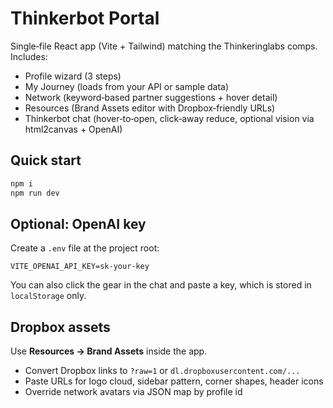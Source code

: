 # Thinkerbot Portal
Single‑file React app (Vite + Tailwind) matching the Thinkeringlabs comps. Includes:
- Profile wizard (3 steps)
- My Journey (loads from your API or sample data)
- Network (keyword‑based partner suggestions + hover detail)
- Resources (Brand Assets editor with Dropbox‑friendly URLs)
- Thinkerbot chat (hover‑to‑open, click‑away reduce, optional vision via html2canvas + OpenAI)

## Quick start
```bash
npm i
npm run dev
```

## Optional: OpenAI key
Create a `.env` file at the project root:
```env
VITE_OPENAI_API_KEY=sk-your-key
```
You can also click the gear in the chat and paste a key, which is stored in `localStorage` only.

## Dropbox assets
Use **Resources → Brand Assets** inside the app.
- Convert Dropbox links to `?raw=1` or `dl.dropboxusercontent.com/...`
- Paste URLs for logo cloud, sidebar pattern, corner shapes, header icons
- Override network avatars via JSON map by profile id
